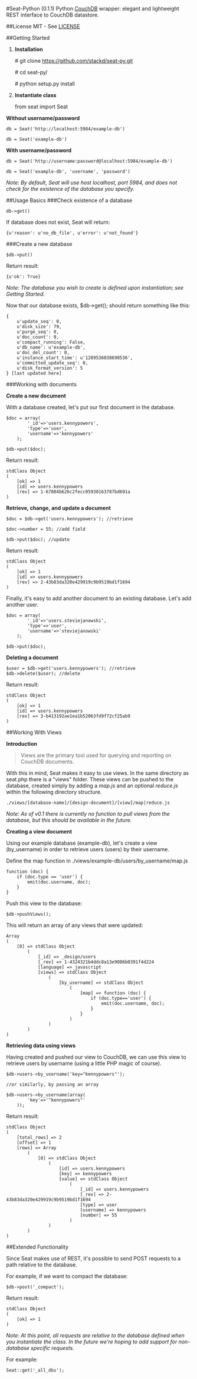 #Seat-Python (0.1.1)
Python [CouchDB][1] wrapper: elegant and lightweight REST interface to CouchDB datastore.

##License
MIT - See [LICENSE][2]

  [1]: http://couchdb.apache.org/
  [2]: http://github.com/stackd/seat-py/blob/master/LICENSE

##Getting Started
1. **Installation**

    \# git clone https://github.com/stackd/seat-py.git

    \# cd seat-py/

    \# python setup.py install

2. **Instantiate class**

	from seat import Seat

**Without username/password**

	db = Seat('http://localhost:5984/example-db')

	db = Seat('example-db')

**With username/password**

	db = Seat('http://username:password@localhost:5984/example-db')

	db = Seat('example-db', 'username', 'password')

*Note: By default, Seat will use host localhost, port 5984, and does not check for the existence of the database you specify.*


##Usage Basics
###Check existence of a database

	db->get()

If database does not exist, Seat will return:

	{u'reason': u'no_db_file', u'error': u'not_found'}

###Create a new database

	$db->put()

Return result:

	{u'ok': True}

*Note: The database you wish to create is defined upon instantiation; see Getting Started.*

Now that our database exists, $db->get(); should return something like this:

	{
		u'update_seq': 0, 
		u'disk_size': 79, 
		u'purge_seq': 0, 
		u'doc_count': 0, 
		u'compact_running': False, 
		u'db_name': u'example-db', 
		u'doc_del_count': 0, 
		u'instance_start_time': u'1289536038690536', 
		u'committed_update_seq': 0, 
		u'disk_format_version': 5
	} [last updated here]

###Working with documents

**Create a new document**

With a database created, let's put our first document in the database.

	$doc = array(
			'_id'=>'users.kennypowers',
			'type'=>'user',
			'username'=>'kennypowers'
		);

	$db->put($doc);

Return result:

	stdClass Object
	(
	    [ok] => 1
	    [id] => users.kennypowers
	    [rev] => 1-67804b626c2fecc05930163787bd691a
	)

**Retrieve, change, and update a document**

	$doc = $db->get('users.kennypowers'); //retrieve

	$doc->number = 55; //add field

	$db->put($doc); //update

Return result:

	stdClass Object
	(
	    [ok] => 1
	    [id] => users.kennypowers
	    [rev] => 2-43b83da320e429919c9b9519bd1f1694
	)

Finally, it's easy to add another document to an existing database. Let's add another user.

	$doc = array(
			'_id'=>'users.steviejanowski',
			'type'=>'user',
			'username'=>'steviejanowski'
		);

	$db->put($doc);

**Deleting a document**

	$user = $db->get('users.kennypowers'); //retrieve
	$db->delete($user); //delete

Return result:

	stdClass Object
	(
	    [ok] => 1
	    [id] => users.kennypowers
	    [rev] => 3-b413192ae1ea1b52063fd9f72cf25ab9
	)


##Working With Views

**Introduction**

>Views are the primary tool used for querying and reporting on CouchDB documents.

With this in mind, Seat makes it easy to use views. In the same directory as seat.php there is a "views" folder. 
These views can be pushed to the database, created simply by adding a *map.js* and an optional *reduce.js* within the following directory structure.

	./views/[database-name]/[design-document]/[view]/map|reduce.js

*Note: As of v0.1 there is currently no function to pull views from the database, but this should be available in the future.*

**Creating a view document**

Using our example database (example-db), let's create a view (by_username) in order to retrieve users (users) by their username.

Define the map function in ./views/example-db/users/by_username/map.js

	function (doc) {
		if (doc.type == 'user') {
			emit(doc.username, doc);
		}
	}

Push this view to the database:

	$db->pushViews();

This will return an array of any views that were updated:

	Array
	(
	    [0] => stdClass Object
	        (
	            [_id] => _design/users
	            [_rev] => 1-4324321b4ddc8a13e9086b0391f4d224
	            [language] => javascript
	            [views] => stdClass Object
	                (
	                    [by_username] => stdClass Object
	                        (
	                            [map] => function (doc) {
									if (doc.type=='user') {
										emit(doc.username, doc);
									}
								}
	                        )
	                )
	        )
	)

**Retrieving data using views**

Having created and pushed our view to CouchDB, we can use this view to retrieve users by username (using a little PHP magic of course).

	$db->users->by_username('key="kennypowers"');

	//or similarly, by passing an array

	$db->users->by_username(array(
			'key'=>'"kennypowers"'
		));

Return result:

	stdClass Object
	(
	    [total_rows] => 2
	    [offset] => 1
	    [rows] => Array
	        (
	            [0] => stdClass Object
	                (
	                    [id] => users.kennypowers
	                    [key] => kennypowers
	                    [value] => stdClass Object
	                        (
	                            [_id] => users.kennypowers
	                            [_rev] => 2-43b83da320e429919c9b9519bd1f1694
	                            [type] => user
	                            [username] => kennypowers
	                            [number] => 55
	                        )
	                )
	        )
	)


##Extended Functionality

Since Seat makes use of REST, it's possible to send POST requests to a path relative to the database.

For example, if we want to compact the database:

	$db->post('_compact');

Return result:

	stdClass Object
	(
	    [ok] => 1
	)

*Note: At this point, all requests are relative to the database defined when you instantiate the class.  In the future we're hoping to add support for non-database specific requests.*

For example:

	Seat::get('_all_dbs');